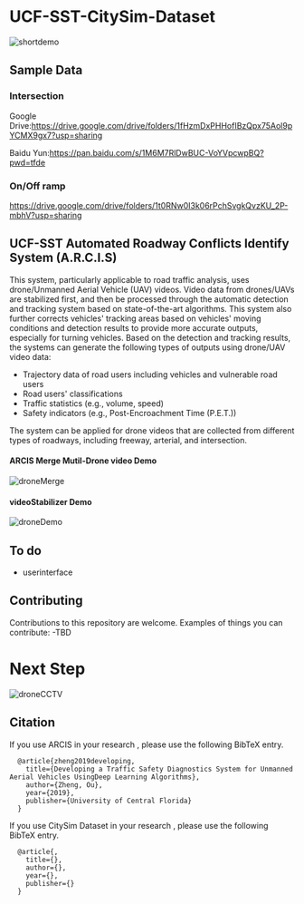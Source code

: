 # UCF-SST-CitySim-Dataset


![shortdemo](https://github.com/ozheng1993/UCF-SST-City-Sim-Dataset/blob/main/asset/short.gif)

## Sample Data
### Intersection
Google Drive:https://drive.google.com/drive/folders/1fHzmDxPHHofIBzQpx75Aol9pYCMX9gx7?usp=sharing

Baidu Yun:https://pan.baidu.com/s/1M6M7RlDwBUC-VoYVpcwpBQ?pwd=tfde
### On/Off ramp
https://drive.google.com/drive/folders/1t0RNw0I3k06rPchSvgkQvzKU_2P-mbhV?usp=sharing



## UCF-SST Automated Roadway Conflicts Identify System (A.R.C.I.S)

This system, particularly applicable to road traffic analysis, uses drone/Unmanned Aerial Vehicle (UAV) videos. Video data from drones/UAVs are stabilized first, and then be processed through the automatic detection and tracking system based on state-of-the-art algorithms. This system also further corrects vehicles' tracking areas based on vehicles' moving conditions and detection results to provide more accurate outputs, especially for turning vehicles. Based on the detection and tracking results, the systems can generate the following types of outputs using drone/UAV video data:
- Trajectory data of road users including vehicles and vulnerable road users
- Road users' classifications
- Traffic statistics (e.g., volume, speed)
- Safety indicators (e.g., Post-Encroachment Time (P.E.T.))

The system can be applied for drone videos that are collected from different types of roadways, including freeway, arterial, and intersection.

#### ARCIS Merge Mutil-Drone video Demo
![droneMerge](https://github.com/ozheng1993/A-R-C-I-S/blob/master/asset/droneMerge.gif)

#### videoStabilizer Demo
![droneDemo](https://github.com/ozheng1993/videoStabilizer/blob/master/assets/demo.gif)

## To do

* userinterface

## Contributing
Contributions to this repository are welcome. Examples of things you can contribute:
-TBD
# Next Step

![droneCCTV](http://smartsafesst.com/gif/dronecctv.gif)

## Citation

If you use ARCIS in your research , please use the following BibTeX entry.

      @article{zheng2019developing,
        title={Developing a Traffic Safety Diagnostics System for Unmanned Aerial Vehicles UsingDeep Learning Algorithms},
        author={Zheng, Ou},
        year={2019},
        publisher={University of Central Florida}
      }
If you use CitySim Dataset in your research , please use the following BibTeX entry.

      @article{,
        title={},
        author={},
        year={},
        publisher={}
      }
